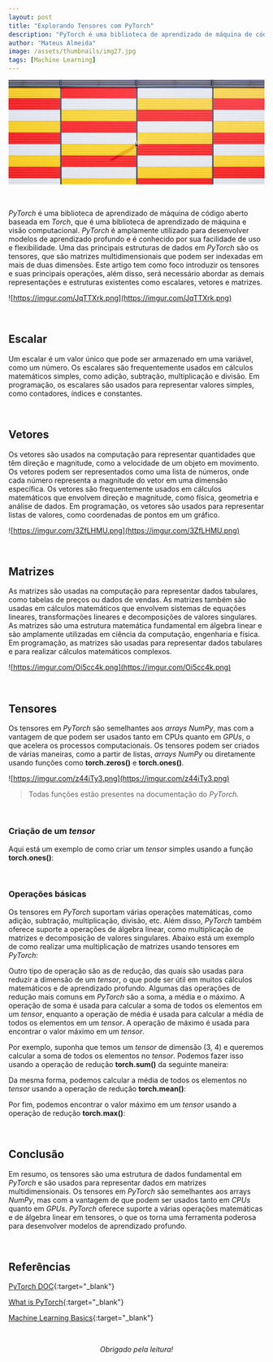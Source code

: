 ```yaml
---
layout: post
title: "Explorando Tensores com PyTorch"
description: "PyTorch é uma biblioteca de aprendizado de máquina de código aberto baseada em Torch, que é uma biblioteca de aprendizado de máquina e visão computacional..."
author: "Mateus Almeida"
image: /assets/thumbnails/img27.jpg
tags: [Machine Learning]
---
```


![Birds](/assets/thumbnails/img27.jpg)

&nbsp;

*PyTorch* é uma biblioteca de aprendizado de máquina de código aberto baseada em *Torch*, que é uma biblioteca de aprendizado de máquina e visão computacional. *PyTorch* é amplamente utilizado para desenvolver modelos de aprendizado profundo e é conhecido por sua facilidade de uso e flexibilidade. Uma das principais estruturas de dados em *PyTorch* são os tensores, que são matrizes multidimensionais que podem ser indexadas em mais de duas dimensões. Este artigo tem como foco introduzir os tensores e suas principais operações, além disso, será necessário abordar as demais representações e estruturas existentes como escalares, vetores e matrizes. 

![https://imgur.com/JqTTXrk.png](https://imgur.com/JqTTXrk.png)

&nbsp;

## Escalar

Um escalar é um valor único que pode ser armazenado em uma variável, como um número. Os escalares são frequentemente usados em cálculos matemáticos simples, como adição, subtração, multiplicação e divisão. Em programação, os escalares são usados para representar valores simples, como contadores, índices e constantes.

<br>

## Vetores

Os vetores são usados na computação para representar quantidades que têm direção e magnitude, como a velocidade de um objeto em movimento. Os vetores podem ser representados como uma lista de números, onde cada número representa a magnitude do vetor em uma dimensão específica. Os vetores são frequentemente usados em cálculos matemáticos que envolvem direção e magnitude, como física, geometria e análise de dados. Em programação, os vetores são usados para representar listas de valores, como coordenadas de pontos em um gráfico.

![https://imgur.com/3ZfLHMU.png](https://imgur.com/3ZfLHMU.png)

&nbsp;

## Matrizes

As matrizes são usadas na computação para representar dados tabulares, como tabelas de preços ou dados de vendas. As matrizes também são usadas em cálculos matemáticos que envolvem sistemas de equações lineares, transformações lineares e decomposições de valores singulares. As matrizes são uma estrutura matemática fundamental em álgebra linear e são amplamente utilizadas em ciência da computação, engenharia e física. Em programação, as matrizes são usadas para representar dados tabulares e para realizar cálculos matemáticos complexos.

![https://imgur.com/Oi5cc4k.png](https://imgur.com/Oi5cc4k.png)

&nbsp;

## Tensores

Os tensores em *PyTorch* são semelhantes aos *arrays* *NumPy*, mas com a vantagem de que podem ser usados tanto em CPUs quanto em *GPUs*, o que acelera os processos computacionais. Os tensores podem ser criados de várias maneiras, como a partir de listas, *arrays* *NumPy* ou diretamente usando funções como **torch.zeros()** e **torch.ones()**. 

![https://imgur.com/z44iTy3.png](https://imgur.com/z44iTy3.png)

> Todas funções estão presentes na documentação do *PyTorch*.

&nbsp;

### Criação de um *tensor*

Aqui está um exemplo de como criar um *tensor* simples usando a função **torch.ones()**:

<script src="https://gist.github.com/imsouza/291f88a549806a3a1e72d8298375c958.js"></script>

&nbsp;

### Operações básicas

Os tensores em *PyTorch* suportam várias operações matemáticas, como adição, subtração, multiplicação, divisão, etc. Além disso, *PyTorch* também oferece suporte a operações de álgebra linear, como multiplicação de matrizes e decomposição de valores singulares. Abaixo está um exemplo de como realizar uma multiplicação de matrizes usando tensores em *PyTorch*:

<script src="https://gist.github.com/imsouza/59457f778283a2f505ad91da65b96148.js"></script>

Outro tipo de operação são as de redução, das quais são usadas para reduzir a dimensão de um *tensor*, o que pode ser útil em muitos cálculos matemáticos e de aprendizado profundo. Algumas das operações de redução mais comuns em *PyTorch* são a soma, a média e o máximo. A operação de soma é usada para calcular a soma de todos os elementos em um *tensor*, enquanto a operação de média é usada para calcular a média de todos os elementos em um *tensor*. A operação de máximo é usada para encontrar o valor máximo em um *tensor*. 

Por exemplo, suponha que temos um *tensor* de dimensão (3, 4) e queremos calcular a soma de todos os elementos no *tensor*. Podemos fazer isso usando a operação de redução **torch.sum()** da seguinte maneira:

<script src="https://gist.github.com/imsouza/7d0b7f739807d564441645f2ff04a76f.js"></script>

Da mesma forma, podemos calcular a média de todos os elementos no *tensor* usando a operação de redução **torch.mean()**:

<script src="https://gist.github.com/imsouza/434e516f5fd82eb2ad7dbeba2a4daa21.js"></script>

Por fim, podemos encontrar o valor máximo em um *tensor* usando a operação de redução **torch.max()**:

<script src="https://gist.github.com/imsouza/d3847e1f5bebb94b74cbb7cef3672e9c.js"></script>

&nbsp;

## Conclusão

Em resumo, os tensores são uma estrutura de dados fundamental em *PyTorch* e são usados para representar dados em matrizes multidimensionais. Os tensores em *PyTorch* são semelhantes aos arrays *NumPy*, mas com a vantagem de que podem ser usados tanto em *CPUs* quanto em *GPUs*. *PyTorch* oferece suporte a várias operações matemáticas e de álgebra linear em tensores, o que os torna uma ferramenta poderosa para desenvolver modelos de aprendizado profundo.

&nbsp;

## Referências

[PyTorch DOC](https://pytorch.org/docs/stable/tensors.html){:target="_blank"}

[What is PyTorch](https://developer.oracle.com/pt-BR/learn/technical-articles/what-is-pytorch){:target="_blank"}

[Machine Learning Basics](https://www.linkedin.com/pulse/machine-learning-basics-scalars-vectors-matrices-tensors-prasad/){:target="_blank"}

<br><center><i>Obrigado pela leitura!</i></center>